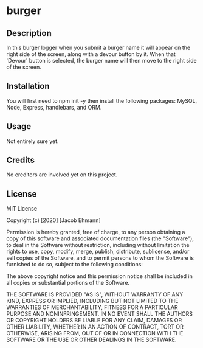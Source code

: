 # burger




## Description
In this burger logger when you submit a burger name it will appear
on the right side of the screen, along with a devour button by it.
When that 'Devour' button is selected, the burger name will then move to the right side of the screen.  


## Installation
You will first need to npm init -y then install the following packages:
MySQL, Node, Express, handlebars, and ORM.


## Usage
Not entirely sure yet.



## Credits
No creditors are involved yet on this project.



## License
MIT License

Copyright (c) [2020] [Jacob Ehmann]

Permission is hereby granted, free of charge, to any person obtaining a copy of this software and associated documentation files (the "Software"), to deal in the Software without restriction, including without limitation the rights to use, copy, modify, merge, publish, distribute, sublicense, and/or sell copies of the Software, and to permit persons to whom the Software is furnished to do so, subject to the following conditions:

The above copyright notice and this permission notice shall be included in all copies or substantial portions of the Software.

THE SOFTWARE IS PROVIDED "AS IS", WITHOUT WARRANTY OF ANY KIND, EXPRESS OR IMPLIED, INCLUDING BUT NOT LIMITED TO THE WARRANTIES OF MERCHANTABILITY, FITNESS FOR A PARTICULAR PURPOSE AND NONINFRINGEMENT. IN NO EVENT SHALL THE AUTHORS OR COPYRIGHT HOLDERS BE LIABLE FOR ANY CLAIM, DAMAGES OR OTHER LIABILITY, WHETHER IN AN ACTION OF CONTRACT, TORT OR OTHERWISE, ARISING FROM, OUT OF OR IN CONNECTION WITH THE SOFTWARE OR THE USE OR OTHER DEALINGS IN THE SOFTWARE.
